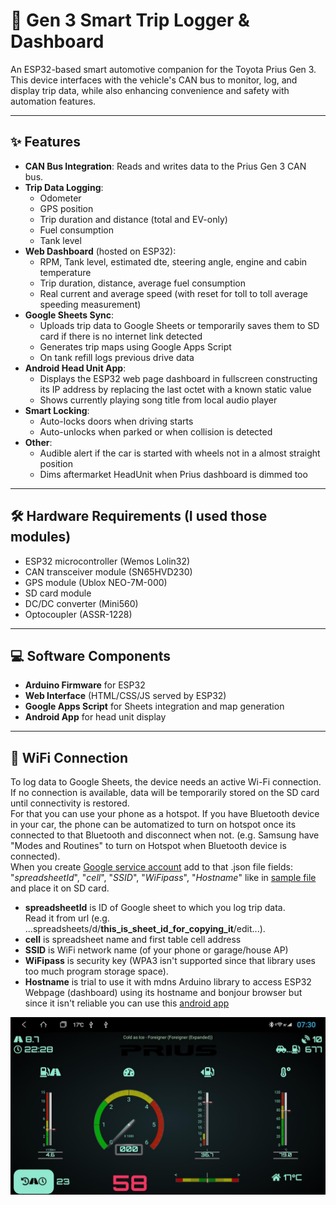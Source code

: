 # 🚗 Gen 3 Smart Trip Logger & Dashboard

An ESP32-based smart automotive companion for the Toyota Prius Gen 3. This device interfaces with the vehicle's CAN bus to monitor, log, and display trip data, while also enhancing convenience and safety with automation features.

---

## ✨ Features

- **CAN Bus Integration**: Reads and writes data to the Prius Gen 3 CAN bus.
- **Trip Data Logging**:
  - Odometer
  - GPS position
  - Trip duration and distance (total and EV-only)
  - Fuel consumption
  - Tank level
- **Web Dashboard** (hosted on ESP32):
  - RPM, Tank level, estimated dte, steering angle, engine and cabin temperature
  - Trip duration, distance, average fuel consumption
  - Real current and average speed (with reset for toll to toll average speeding measurement)
- **Google Sheets Sync**:
  - Uploads trip data to Google Sheets or temporarily saves them to SD card if there is no internet link detected
  - Generates trip maps using Google Apps Script
  - On tank refill logs previous drive data
- **Android Head Unit App**:
  - Displays the ESP32 web page dashboard in fullscreen constructing its IP address by replacing the last octet with a known static value
  - Shows currently playing song title from local audio player
- **Smart Locking**:
  - Auto-locks doors when driving starts
  - Auto-unlocks when parked or when collision is detected
- **Other**:
  - Audible alert if the car is started with wheels not in a almost straight position
  - Dims aftermarket HeadUnit when Prius dashboard is dimmed too

---

## 🛠 Hardware Requirements (I used those modules)

- ESP32 microcontroller (Wemos Lolin32)
- CAN transceiver module (SN65HVD230)
- GPS module (Ublox NEO-7M-000)
- SD card module
- DC/DC converter (Mini560)
- Optocoupler (ASSR-1228)
---


## 💻 Software Components

- **Arduino Firmware** for ESP32
- **Web Interface** (HTML/CSS/JS served by ESP32)
- **Google Apps Script** for Sheets integration and map generation
- **Android App** for head unit display

---

## 📶 WiFi Connection

To log data to Google Sheets, the device needs an active Wi-Fi connection. If no connection is available, data will be temporarily stored on the SD card until connectivity is restored.<br>
For that you can use your phone as a hotspot. If you have Bluetooth device in your car, the phone can be automatized to turn on hotspot once its connected to that Bluetooth and disconnect when not. (e.g. Samsung have "Modes and Routines" to turn on Hotspot when Bluetooth device is connected).<br>
When you create [Google service account](https://github.com/DejanVasic/Gen3-Trip-Logger/blob/master/Google-spreadsheet/README.md) add to that .json file fields: "_spreadsheetId_", "_cell_", "_SSID_", "_WiFipass_", "_Hostname_" like in [sample file](https://github.com/DejanVasic/Gen3-Trip-Logger/blob/master/firmware/SDcard/Settings.json) and place it on SD card.<br>
- **spreadsheetId** is ID of Google sheet to which you log trip data.<br>Read it from url (e.g. ...spreadsheets/d/**this_is_sheet_id_for_copying_it**/edit...).
- **cell** is spreadsheet name and first table cell address 
- **SSID** is WiFi network name (of your phone or garage/house AP)
- **WiFipass** is security key (WPA3 isn't supported since that library uses too much program storage space).
- **Hostname** is trial to use it with mdns Arduino library to access ESP32 Webpage (dashboard) using its hostname and bonjour browser but since it isn't reliable you can use this [android app](https://github.com/DejanVasic/Gen3-Trip-Logger/tree/master/app/release)

**![Ssreenshot](https://github.com/DejanVasic/Gen3-Trip-Logger/blob/master/Screenshot.jpg)**



